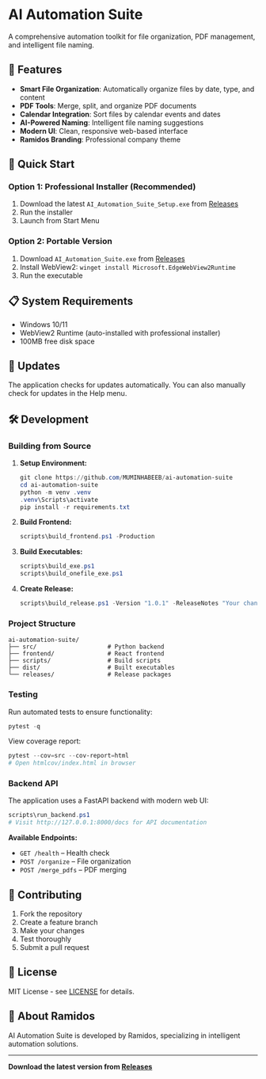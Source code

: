 # AI Automation Suite

A comprehensive automation toolkit for file organization, PDF management, and intelligent file naming.

## 🎯 Features

- **Smart File Organization**: Automatically organize files by date, type, and content
- **PDF Tools**: Merge, split, and organize PDF documents
- **Calendar Integration**: Sort files by calendar events and dates
- **AI-Powered Naming**: Intelligent file naming suggestions
- **Modern UI**: Clean, responsive web-based interface
- **Ramidos Branding**: Professional company theme

## 🚀 Quick Start

### Option 1: Professional Installer (Recommended)
1. Download the latest `AI_Automation_Suite_Setup.exe` from [Releases](../../releases)
2. Run the installer
3. Launch from Start Menu

### Option 2: Portable Version
1. Download `AI_Automation_Suite.exe` from [Releases](../../releases)
2. Install WebView2: `winget install Microsoft.EdgeWebView2Runtime`
3. Run the executable

## 📋 System Requirements

- Windows 10/11
- WebView2 Runtime (auto-installed with professional installer)
- 100MB free disk space

## 🔄 Updates

The application checks for updates automatically. You can also manually check for updates in the Help menu.

## 🛠️ Development

### Building from Source

1. **Setup Environment:**
   ```powershell
   git clone https://github.com/MUMINHABEEB/ai-automation-suite
   cd ai-automation-suite
   python -m venv .venv
   .venv\Scripts\activate
   pip install -r requirements.txt
   ```

2. **Build Frontend:**
   ```powershell
   scripts\build_frontend.ps1 -Production
   ```

3. **Build Executables:**
   ```powershell
   scripts\build_exe.ps1
   scripts\build_onefile_exe.ps1
   ```

4. **Create Release:**
   ```powershell
   scripts\build_release.ps1 -Version "1.0.1" -ReleaseNotes "Your changes"
   ```

### Project Structure
```
ai-automation-suite/
├── src/                    # Python backend
├── frontend/               # React frontend
├── scripts/                # Build scripts
├── dist/                   # Built executables
└── releases/               # Release packages
```

### Testing

Run automated tests to ensure functionality:

```powershell
pytest -q
```

View coverage report:
```powershell
pytest --cov=src --cov-report=html
# Open htmlcov/index.html in browser
```

### Backend API

The application uses a FastAPI backend with modern web UI:

```powershell
scripts\run_backend.ps1
# Visit http://127.0.0.1:8000/docs for API documentation
```

**Available Endpoints:**
- `GET /health` – Health check
- `POST /organize` – File organization
- `POST /merge_pdfs` – PDF merging

## 🤝 Contributing

1. Fork the repository
2. Create a feature branch
3. Make your changes
4. Test thoroughly
5. Submit a pull request

## 📝 License

MIT License - see [LICENSE](LICENSE) for details.

## 🏢 About Ramidos

AI Automation Suite is developed by Ramidos, specializing in intelligent automation solutions.

---

**Download the latest version from [Releases](../../releases)**
